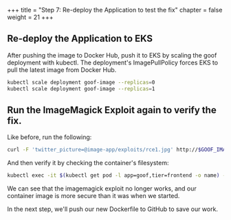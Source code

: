 +++
title = "Step 7: Re-deploy the Application to test the fix"
chapter = false
weight = 21
+++

## Re-deploy the Application to EKS

After pushing the image to Docker Hub, push it to EKS by scaling the goof deployment with kubectl. The deployment's ImagePullPolicy forces EKS to pull the latest image from Docker Hub.

```sh
kubectl scale deployment goof-image --replicas=0
kubectl scale deployment goof-image --replicas=1
```

## Run the ImageMagick Exploit again to verify the fix.

Like before, run the following:
```bash
curl -F 'twitter_picture=@image-app/exploits/rce1.jpg' http://$GOOF_IMAGE_LB:3112/upload
```

And then verify it by checking the container's filesystem:
```bash
kubectl exec -it $(kubectl get pod -l app=goof,tier=frontend -o name) -- ls 
```

We can see that the imagemagick exploit no longer works, and our container image is more secure than it was when we started. 

In the next step, we'll push our new Dockerfile to GitHub to save our work. 